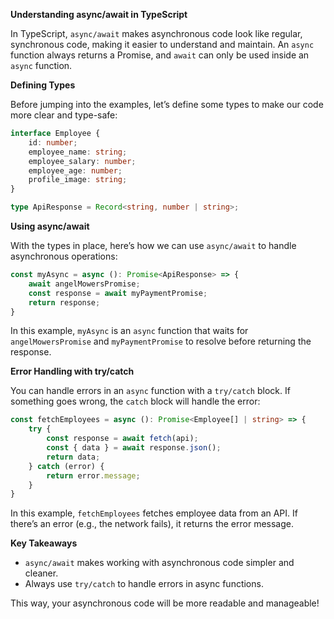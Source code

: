 **Understanding async/await in TypeScript**

In TypeScript, `async/await` makes asynchronous code look like regular, synchronous code, making it easier to understand and maintain. An `async` function always returns a Promise, and `await` can only be used inside an `async` function.

**Defining Types**

Before jumping into the examples, let’s define some types to make our code more clear and type-safe:

```typescript
interface Employee {
    id: number;
    employee_name: string;
    employee_salary: number;
    employee_age: number;
    profile_image: string;
}

type ApiResponse = Record<string, number | string>;
```

**Using async/await**

With the types in place, here’s how we can use `async/await` to handle asynchronous operations:

```typescript
const myAsync = async (): Promise<ApiResponse> => {
    await angelMowersPromise;
    const response = await myPaymentPromise;
    return response;
}
```

In this example, `myAsync` is an `async` function that waits for `angelMowersPromise` and `myPaymentPromise` to resolve before returning the response.

**Error Handling with try/catch**

You can handle errors in an `async` function with a `try/catch` block. If something goes wrong, the `catch` block will handle the error:

```typescript
const fetchEmployees = async (): Promise<Employee[] | string> => {
    try {
        const response = await fetch(api);
        const { data } = await response.json();
        return data;
    } catch (error) {
        return error.message;
    }
}
```

In this example, `fetchEmployees` fetches employee data from an API. If there’s an error (e.g., the network fails), it returns the error message.

**Key Takeaways**

- `async/await` makes working with asynchronous code simpler and cleaner.
- Always use `try/catch` to handle errors in async functions.

This way, your asynchronous code will be more readable and manageable!